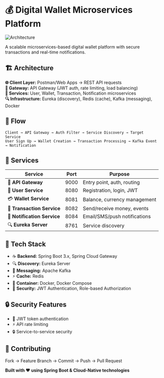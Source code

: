 # 💰 Digital Wallet Microservices Platform

![Architecture](https://github.com/user-attachments/assets/a2fba38c-9b8d-44b0-abdf-17c49aa5f76b)

A scalable microservices-based digital wallet platform with secure transactions and real-time notifications.

## 🏗️ Architecture

**🌐 Client Layer:** Postman/Web Apps → REST API requests  
**🚪 Gateway:** API Gateway (JWT auth, rate limiting, load balancing)  
**🎯 Services:** User, Wallet, Transaction, Notification microservices  
**🔍 Infrastructure:** Eureka (discovery), Redis (cache), Kafka (messaging), Docker  

## 🔄 Flow
```
Client → API Gateway → Auth Filter → Service Discovery → Target Service
User Sign Up → Wallet Creation → Transaction Processing → Kafka Event → Notification
```


## 🎯 Services

| Service | Port | Purpose |
|---------|------|---------|
| 🚪 **API Gateway** | 9000 | Entry point, auth, routing |
| 👤 **User Service** | 8080 | Registration, login, JWT |
| 💳 **Wallet Service** | 8081 | Balance, currency management |
| 💸 **Transaction Service** | 8082 | Send/receive money, events |
| 📧 **Notification Service** | 8084 | Email/SMS/push notifications |
| 🔍 **Eureka Server** | 8761 | Service discovery |


## 🔧 Tech Stack
- ☕ **Backend:** Spring Boot 3.x, Spring Cloud Gateway
- 🔍 **Discovery:** Eureka Server
- 📨 **Messaging:** Apache Kafka
- ⚡ **Cache:** Redis
- 🐳 **Container:** Docker, Docker Compose
- 🔐 **Security:** JWT Authentication, Role-based Authorization

## 🔒 Security Features
- 🔐 JWT token authentication
- ⚡ API rate limiting
- 🔒 Service-to-service security


## 🤝 Contributing
Fork → Feature Branch → Commit → Push → Pull Request

**Built with ❤️ using Spring Boot & Cloud-Native technologies**
